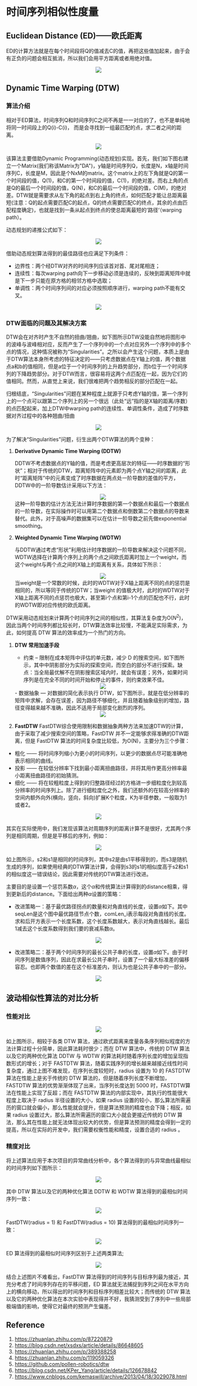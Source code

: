 # 时间序列相似性度量

## Euclidean Distance (ED)——欧氏距离
ED的计算方法就是在每个时间段将Q的值减去C的值，再把这些值加起来，由于会有正负的问题会相互抵消，所以我们会用平方距离或者用绝对值。

<div align=center><img src='./img/img1.png'></div>


## Dynamic Time Warping (DTW)

### 算法介绍
相对于ED算法，时间序列Q和时间序列C之间不再是一一对应的了，也不是单纯地将同一时间段上的Q(i)-C(i)， 而是会寻找到一组最匹配的点，求二者之间的距离。

<div align=center><img src='./img/img2.png'></div>

该算法主要借助Dynamic Programming(动态规划)实现。首先，我们如下图右建立一个Matrix(我们称该Matrix为"DA")，y轴是时间序列Q，长度是N，x轴是时间序列C，长度是M，因此是个NxM的matrix。这个matrix上的左下角就是Q的第一个时间段的值，Q(1)，和C的第一个时间段的值，C(1)，的绝对差。而右上角的点是Q的最后一个时间段的值，Q(N)，和C的最后一个时间段的值，C(M)，的绝对差。DTW就是需要求从左下角的起点到右上角的终点，如何匹配才能让总距离最短(注意：Q的起点需要匹配C的起点，Q的终点需要匹配C的终点，其余的点由匹配程度确定)，也就是找到一条从起点到终点的使总距离最短的‘路径‘（warping path）。

动态规划的递推公式如下：

<div align=center><img src='./img/img7.png'></div>

借助动态规划算法得到的最佳路径也应满足下列条件：
- 边界性：两个经DTW对齐的时间序列应该首对首、尾对尾相连；
- 连续性：每次warping path向下一步移动必须是连续的，反映到距离矩阵中就是下一步只能在原方格的相邻方格中选取；
- 单调性：两个时间序列间的对应必须按照顺序进行，warping path不能有交叉。

<div align=center><img src='./img/img3.png'></div>

### DTW面临的问题及其解决方案
DTW会在对齐时产生不自然的扭曲/翘曲，如下图所示DTW没能自然地将图形中的波峰与波峰相对应，反而产生了一个序列中的一个点对应另外一个序列中的多个点的情况，这种情况被称为“Singularities”。之所以会产生这个问题，本质上是由于DTW算法本身所考虑的特征决定的——只考虑数据点在Y轴上的值，两个数据点a和b的值相同，但是a位于一个时间序列的上升趋势部分，而b位于一个时间序列的下降趋势部分。对于DTW而言，很容易将这两个点匹配在一起，因为它们的值相同。然而，从直觉上来说，我们很难把两个趋势相反的部分匹配在一起。

归根结底，“Singularities”问题在某种程度上就源于只考虑Y轴的值，第一个序列上的一个点可以跟第二个序列上的另一个很远（此处“远”指的是X轴的距离/序数）的点匹配起来，加上DTW中warping path的连续性、单调性条件，造成了时序数据对齐过程中的各种翘曲/扭曲

<div align=center><img src='./img/img8.png'></div>

为了解决“Singularities”问题，衍生出两个DTW算法的两个变种：

1. **Derivative Dynamic Time Warping (DDTW)**
   
    DDTW不考虑数据点的Y轴的值，而是考虑更高层次的特征——时序数据的“形状”；相对于传统的DTW，距离矩阵中的元素即为两个点Y轴之间的距离，此时“距离矩阵”中的元素变成了时序数据在两点处一阶导数的差值的平方，DDTW中的一阶导数估计采用以下方法：
    <div align=center><img src='./img/img9.png'></div>
    这种一阶导数的估计方法无法计算时序数据的第一个数据点和最后一个数据点的一阶导数，在实际操作时可以用第二个数据点和倒数第二个数据点的导数来替代。此外，对于高噪声的数据集可以在估计一阶导数之前先做exponential smoothing。

2. **Weighted Dynamic Time Warping (WDTW)**

    与DDTW通过考虑“形状”利用估计时序数据的一阶导数来解决这个问题不同，WDTW选择在计算两个序列上的两个点之间欧氏距离时加上一个weight，而这个weight与两个点之间的X轴上的距离有关系，具体如下所示：
    <div align=center><img src='./img/img10.png'></div>
    当weight是一个常数的时候，此时的WDTW对于X轴上距离不同的点的惩罚是相同的，所以等同于传统的DTW；当weight 的值极大时，此时的WDTW对于X轴上距离不同的点惩罚也极大，甚至第i个点和第i-1个点的匹配也不行，此时的WDTW即对应传统的欧氏距离。

DTW采用动态规划来计算两个时间序列之间的相似性，其算法复杂度为O($N^2$)，因此当两个时间序列都比较长时，DTW算法效率比较慢，不能满足实际需求，为此，如何提高 DTW 算法的效率成为一个热门的方向。
1. **DTW 常用加速手段**
    -  约束 – 限制在成本矩阵中评估的单元数，减少 D 的搜索空间，如下图所示，其中中阴影部分为实际的探索空间，而空白的部分不进行探索。缺点：当全局最优解不在阴影搜索区域内时，就会有误差；另外，如果时间序列是在完全不同的时间开始和停止的事件，则约束效果不佳。
    <div align=center><img src='./img/img11.png'></div>
    - 数据抽象 — 对数据的简化表示执行 DTW，如下图所示，就是在低分辨率的矩阵中求解，会存在误差，因为路径不够细化，并且随着抽象级别的增加，路径变得越来越不准确，因此不适用于局部变化剧烈的序列。
    <div align=center><img src='./img/img12.png'></div>



2. **FastDTW**
FastDTW综合使用限制和数据抽象两种方法来加速DTW的计算，由于采取了减少搜索空间的策略，FastDTW 并不一定能够求得准确的DTW距离，但是 FastDTW 算法的时间复杂度比较低，为O(N)，主要分为三个步骤：
* 粗化 —— 将时间序列缩小为更小的时间序列，以更少的数据点尽可能准确地表示相同的曲线。
* 投影 —— 在较低分辨率下找到最小距离扭曲路径，并将其用作更高分辨率最小距离扭曲路径的初始猜测。
* 细化 —— 将在较粗粒度上得到的归整路径经过的方格进一步细粒度化到较高分辨率的时间序列上。除了进行细粒度化之外，我们还额外的在较高分辨率的空间内额外向外(横向，竖向，斜向)扩展K个粒度，K为半径参数，一般取为1或者2。
<div align=center><img src='./img/img13.png'></div>



其实在实际使用中，我们发现该算法对周期序列的距离计算不是很好，尤其两个序列是相同周期，但是是平移后的序列，例如：

<div align=center><img src='./img/img4.png'></div>

如上图所示，s2和s1是相同的时间序列，其中s2是由s1平移得到的，而s3是随机生成的序列，如果使用经典的DTW算法计算，会得到s3的s1的相似度高于s2和s1的相似度这一错误结论，因此需要对传统的DTW算法进行改进。

主要目的是设置一个惩罚系数$\alpha$，这个$\alpha$和传统算法计算得到的distance相乘，得到更新后的distance。下面给出两种$\alpha$设置的策略：

- 改进策略一：基于最优路径拐点的数量和对角直线的长度，设置$\alpha$如下。其中seqLen是这个图中最优路径节点个数，comLen_i表示每段对角直线的长度。求和后开方表示一个长度系数，这个长度系数越大，表示对角直线越长。最后1减去这个长度系数得到我们要的衰减系数$\alpha$。
<div align=center><img src='./img/img5.png'></div>

- 改进策略二：基于两个时间序列的最长公共子串的长度，设置$\alpha$如下。由于时间序列是数值序列，因此在求最长公共子串时，设置了一个最大标准差的偏移容忍。也即两个数值的差在这个标准差内，则认为也是公共子串中的一部分。
<div align=center><img src='./img/img6.png'></div>

## 波动相似性算法的对比分析

### 性能对比

<div align=center><img src='./img/img14.png'></div>

如上图所示，相较于各类 DTW 算法，通过欧式距离来度量各条序列相似程度的方法计算过程十分简单，因此算法耗时很少；而在 DTW 算法中，传统的 DTW 算法以及它的两种优化算法 DDTW 与 WDTW 的算法耗时随着序列长度的增加呈现指数形式的增长；对于 FASTDTW 算法，随着实践序列的增长越来越接近线性时间复杂度，通过上图不难发现，在序列长度较短时，radius 设置为 10 的 FASTDTW 算法在性能上是劣于传统的 DTW 算法的，但是随着序列长度不断增加，FASTDTW 算法的优势渐渐体现了出来，当序列长度达到 5000 时，FASTDTW算法在性能上实现了反超；而在 FASTDTW 算法的内部实现中，其执行的性能很大程度上取决于 radius 半径设置的大小，如果 radius 设置的较小，那么算法所需遍历的窗口就会偏小，那么性能就会提升，但是算法预测的精度也会下降；相反，如果 radius 设置过大，那么算法所需遍历的窗口大小就会更接近传统的 DTW 算法，那么其在性能上就无法体现出较大的优势，但是算法预测的精度会得到一定的提高，所以在实际的开发中，我们需要权衡性能和精度，设置合适的 radius 。

### 精度对比
将上述算法应用于本次项目的异常曲线分析中，各个算法得到的与异常曲线最相似的时间序列如下图所示：
<div align=center><img src='./img/img15.png'></div>

其中 DTW 算法以及它的两种优化算法 DDTW 和 WDTW 算法得到的最相似时间序列一致：
<div align=center><img src='./img/img16.png'></div>

FastDTW(radius = 1) 和 FastDTW(radius = 10) 算法得到的最相似时间序列一致：
<div align=center><img src='./img/img17.png'></div>

ED 算法得到的最相似时间序列区别于上述两类算法;
<div align=center><img src='./img/img18.png'></div>

结合上述图片不难看出，FastDTW 算法得到的时间序列与目标序列最为接近，其充分考虑了时间序列存在的平移问题，ED 算法就无法捕捉到序列之间在水平方向上的横向移动，所以得出的时间序列和目标序列相差比较大；而传统的 DTW 算法以及它的两种优化算法在本次实验中表现得并不好，我猜测受到了序列中一些局部极端值的影响，使得它对最终的预测产生偏差。


## Reference
1. https://zhuanlan.zhihu.com/p/87220879
2. https://blog.csdn.net/xsdxs/article/details/86648605
3. https://zhuanlan.zhihu.com/p/389388258
4. https://zhuanlan.zhihu.com/p/119059326
5. https://github.com/pollen-robotics/dtw
6. https://blog.csdn.net/KPer_Yang/article/details/126678842
7. https://www.cnblogs.com/kemaswill/archive/2013/04/18/3029078.html